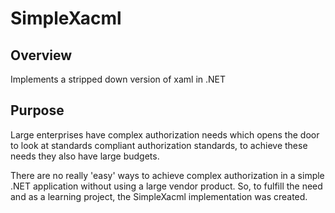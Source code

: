 SimpleXacml
===========
Overview
--------
Implements a stripped down version of xaml in .NET

Purpose
-------
Large enterprises have complex authorization needs which opens the door to look at standards compliant authorization standards, to achieve these needs they also have large budgets. 

There are no really 'easy' ways to achieve complex authorization in a simple .NET application without using a large vendor product. So, to fulfill the need and as a learning project, the SimpleXacml implementation was created. 
